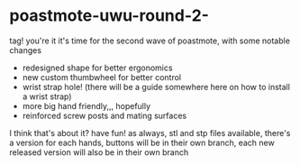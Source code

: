 # poastmote-uwu-round-2-
tag! you're it
it's time for the second wave of poastmote, with some notable changes
  - redesigned shape for better ergonomics
  - new custom thumbwheel for better control
  - wrist strap hole! (there will be a guide somewhere here on how to install a wrist strap)
  - more big hand friendly,,, hopefully
  - reinforced screw posts and mating surfaces

I think that's about it? have fun! as always, stl and stp files available, there's a version for each hands, buttons will be in their own branch, each new released version will also be in their own branch
